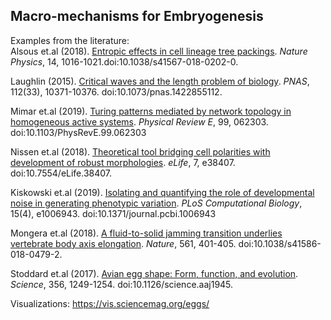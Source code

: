 ## Macro-mechanisms for Embryogenesis  

Examples from the literature:  
Alsous et.al (2018). [Entropic effects in cell lineage tree packings](https://www.researchgate.net/publication/326424607_Entropic_effects_in_cell_lineage_tree_packings). _Nature Physics_, 14, 1016-1021.doi:10.1038/s41567-018-0202-0.  

Laughlin (2015). [Critical waves and the length problem of biology](https://www.pnas.org/content/112/33/10371). _PNAS_, 112(33), 10371-10376. doi:10.1073/pnas.1422855112.  

Mimar et.al (2019). [Turing patterns mediated by network topology in homogeneous active systems](https://arxiv.org/abs/1903.03845). _Physical Review E_, 99, 062303. doi:10.1103/PhysRevE.99.062303  

Nissen et.al (2018). [Theoretical tool bridging cell polarities with development of robust morphologies](https://elifesciences.org/articles/38407). _eLife_, 7, e38407. doi:10.7554/eLife.38407.  

Kiskowski et.al (2019). [Isolating and quantifying the role of developmental noise in generating phenotypic variation](https://www.biorxiv.org/content/10.1101/334961v1). _PLoS Computational Biology_, 15(4), e1006943. doi:10.1371/journal.pcbi.1006943  

Mongera et.al (2018). [A fluid-to-solid jamming transition underlies vertebrate body axis elongation](https://www.nature.com/articles/s41586-018-0479-2). _Nature_, 561, 401-405. doi:10.1038/s41586-018-0479-2.  

Stoddard et.al (2017). [Avian egg shape: Form, function, and evolution](https://www.researchgate.net/publication/318263505_Avian_egg_shape_Form_function_and_evolution). _Science_, 356, 1249-1254. doi:10.1126/science.aaj1945.  

Visualizations: https://vis.sciencemag.org/eggs/  
